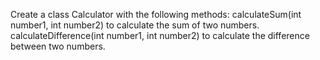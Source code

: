 Create a class Calculator with the following methods:
calculateSum(int number1, int number2) to calculate the sum of two numbers.
calculateDifference(int number1, int number2) to calculate the difference between two numbers.
